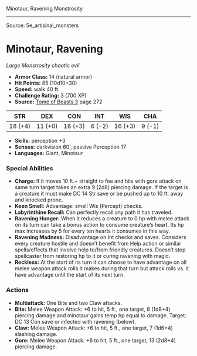 <MonsterName/>Minotaur, Ravening</MonsterName>
<CreatureType/>Monstrosity</CreatureType>



---

Source: 5e_artisinal_monsters

# Minotaur, Ravening

*Large* *Monstrosity* *chaotic evil*

- **Armor Class:** 14 (natural armor)
- **Hit Points:** 85 (10d10+30)
- **Speed:** walk 40 ft.
- **Challenge Rating:** 3 (700 XP)
- **Source:** [Tome of Beasts 3](https://koboldpress.com/kpstore/product/tome-of-beasts-3-for-5th-edition/) page 272

| STR | DEX | CON | INT | WIS | CHA |
| --- | --- | --- | --- | --- | --- |
| 18 (+4) | 11 (+0) | 16 (+3) | 6 (-2) | 16 (+3) | 9 (-1) |

- **Skills:** perception +3
- **Senses:** darkvision 60', passive Perception 17
- **Languages:** Giant, Minotaur

### Special Abilities

- **Charge:** If it moves 10 ft.+ straight to foe and hits with gore attack on same turn target takes an extra 9 (2d8) piercing damage. If the target is a creature it must make DC 14 Str save or be pushed up to 10 ft. away and knocked prone.
- **Keen Smell:** Advantage: smell Wis (Percept) checks.
- **Labyrinthine Recall:** Can perfectly recall any path it has traveled.
- **Ravening Hunger:** When it reduces a creature to 0 hp with melee attack on its turn can take a bonus action to consume creature’s heart. Its hp max increases by 5 for every ten hearts it consumes in this way.
- **Ravening Madness:** Disadvantage on Int checks and saves. Considers every creature hostile and doesn’t benefit from Help action or similar spells/effects that involve help to/from friendly creatures. Doesn’t stop spellcaster from restoring hp to it or curing ravening with magic.
- **Reckless:** At the start of its turn it can choose to have advantage on all melee weapon attack rolls it makes during that turn but attack rolls vs. it have advantage until the start of its next turn.

### Actions

- **Multiattack:** One Bite and two Claw attacks.
- **Bite:** Melee Weapon Attack: +6 to hit, 5 ft., one target, 8 (1d8+4) piercing damage and minotaur gains temp hp equal to damage. Target: DC 13 Con save or infected with ravening (below).
- **Claw:** Melee Weapon Attack: +6 to hit, 5 ft., one target, 7 (1d6+4) slashing damage.
- **Gore:** Melee Weapon Attack: +6 to hit, 5 ft., one target, 13 (2d8+4) piercing damage.




